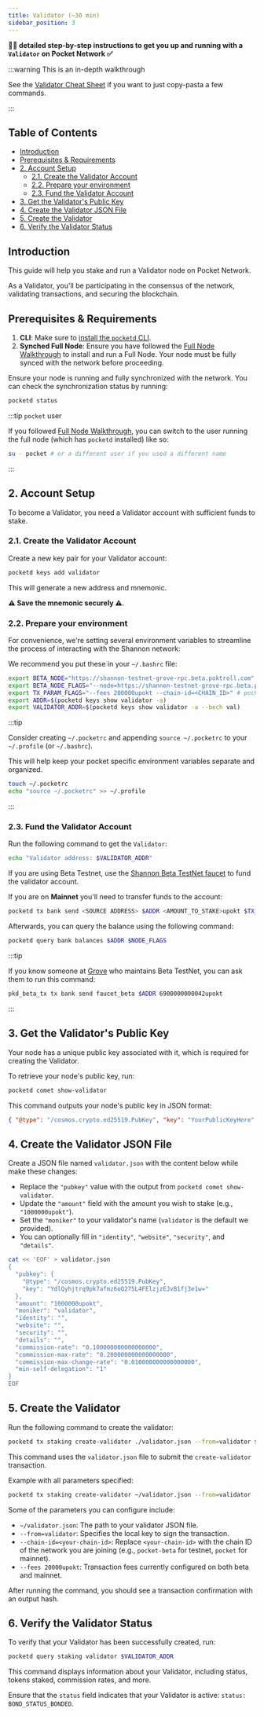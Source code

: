 ```yaml
---
title: Validator (~30 min)
sidebar_position: 3
---
```


**🧑‍🔬 detailed step-by-step instructions to get you up and running with a `Validator` on Pocket Network ✅**

:::warning This is an in-depth walkthrough

See the [Validator Cheat Sheet](../1_cheat_sheets/3_validator_cheatsheet.md) if you want to just copy-pasta a few commands.

:::

## Table of Contents <!-- omit in toc -->

- [Introduction](#introduction)
- [Prerequisites \& Requirements](#prerequisites--requirements)
- [2. Account Setup](#2-account-setup)
  - [2.1. Create the Validator Account](#21-create-the-validator-account)
  - [2.2. Prepare your environment](#22-prepare-your-environment)
  - [2.3. Fund the Validator Account](#23-fund-the-validator-account)
- [3. Get the Validator's Public Key](#3-get-the-validators-public-key)
- [4. Create the Validator JSON File](#4-create-the-validator-json-file)
- [5. Create the Validator](#5-create-the-validator)
- [6. Verify the Validator Status](#6-verify-the-validator-status)

## Introduction

This guide will help you stake and run a Validator node on Pocket Network.

As a Validator, you'll be participating in the consensus of the network, validating transactions, and securing the blockchain.

## Prerequisites & Requirements

1. **CLI**: Make sure to [install the `pocketd` CLI](../../2_explore/2_account_management/1_pocketd_cli.md).
2. **Synched Full Node**: Ensure you have followed the [Full Node Walkthrough](1_full_node_binary.md) to install and run a Full Node. Your node must be fully synced with the network before proceeding.

Ensure your node is running and fully synchronized with the network. You can check the synchronization status by running:

```bash
pocketd status
```

:::tip `pocket` user

If you followed [Full Node Walkthrough](1_full_node_binary.md), you can switch
to the user running the full node (which has `pocketd` installed) like so:

```bash
su - pocket # or a different user if you used a different name
```

:::

## 2. Account Setup

To become a Validator, you need a Validator account with sufficient funds to stake.

### 2.1. Create the Validator Account

Create a new key pair for your Validator account:

```bash
pocketd keys add validator
```

This will generate a new address and mnemonic.

**⚠️ Save the mnemonic securely ⚠️**.

### 2.2. Prepare your environment

For convenience, we're setting several environment variables to streamline
the process of interacting with the Shannon network:

We recommend you put these in your `~/.bashrc` file:

```bash
export BETA_NODE="https://shannon-testnet-grove-rpc.beta.poktroll.com"
export BETA_NODE_FLAGS="--node=https://shannon-testnet-grove-rpc.beta.poktroll.com"
export TX_PARAM_FLAGS="--fees 200000upokt --chain-id=<CHAIN_ID>" # pocket_beta, pocket
export ADDR=$(pocketd keys show validator -a)
export VALIDATOR_ADDR=$(pocketd keys show validator -a --bech val)
```

:::tip

Consider creating `~/.pocketrc` and appending `source ~/.pocketrc` to
your `~/.profile` (or `~/.bashrc`).

This will help keep your pocket specific environment variables separate and organized.

```bash
touch ~/.pocketrc
echo "source ~/.pocketrc" >> ~/.profile
```

:::

### 2.3. Fund the Validator Account

Run the following command to get the `Validator`:

```bash
echo "Validator address: $VALIDATOR_ADDR"
```

If you are using Beta Testnet, use the [Shannon Beta TestNet faucet](https://faucet.beta.testnet.pokt.network/) to fund the validator account.

If you are on **Mainnet** you'll need to transfer funds to the account:

```bash
pocketd tx bank send <SOURCE ADDRESS> $ADDR <AMOUNT_TO_STAKE>upokt $TX_PARAM_FLAGS
```

Afterwards, you can query the balance using the following command:

```bash
pocketd query bank balances $ADDR $NODE_FLAGS
```

:::tip

If you know someone at [Grove](https://grove.city) who maintains Beta TestNet, you
can ask them to run this command:

```bash
pkd_beta_tx tx bank send faucet_beta $ADDR 6900000000042upokt
```

:::

## 3. Get the Validator's Public Key

Your node has a unique public key associated with it, which is required for creating the Validator.

To retrieve your node's public key, run:

```bash
pocketd comet show-validator
```

This command outputs your node's public key in JSON format:

```json
{ "@type": "/cosmos.crypto.ed25519.PubKey", "key": "YourPublicKeyHere" }
```

## 4. Create the Validator JSON File

Create a JSON file named `validator.json` with the content below while make these changes:

- Replace the `"pubkey"` value with the output from `pocketd comet show-validator`.
- Update the `"amount"` field with the amount you wish to stake (e.g., `"1000000upokt"`).
- Set the `"moniker"` to your validator's name (`validator` is the default we provided).
- You can optionally fill in `"identity"`, `"website"`, `"security"`, and `"details"`.

```bash
cat << 'EOF' > validator.json
{
  "pubkey": {
    "@type": "/cosmos.crypto.ed25519.PubKey",
    "key": "YdlQyhjtrq9pk7afmz6oQ275L4FElzjzEJvB1fj3e1w="
  },
  "amount": "1000000upokt",
  "moniker": "validator",
  "identity": "",
  "website": "",
  "security": "",
  "details": "",
  "commission-rate": "0.100000000000000000",
  "commission-max-rate": "0.200000000000000000",
  "commission-max-change-rate": "0.010000000000000000",
  "min-self-delegation": "1"
}
EOF
```

## 5. Create the Validator

Run the following command to create the validator:

```bash
pocketd tx staking create-validator ./validator.json --from=validator $TX_PARAM_FLAGS
```

This command uses the `validator.json` file to submit the `create-validator` transaction.

Example with all parameters specified:

```bash
pocketd tx staking create-validator ~/validator.json --from=validator --chain-id=<CHAIN_ID> --fees 200000upokt
```

Some of the parameters you can configure include:

- `~/validator.json`: The path to your validator JSON file.
- `--from=validator`: Specifies the local key to sign the transaction.
- `--chain-id=<your-chain-id>`: Replace `<your-chain-id>` with the chain ID of the network you are joining (e.g., `pocket-beta` for testnet, `pocket` for mainnet).
- `--fees 20000upokt`: Transaction fees currently configured on both beta and mainnet.

After running the command, you should see a transaction confirmation with an output hash.

## 6. Verify the Validator Status

To verify that your Validator has been successfully created, run:

```bash
pocketd query staking validator $VALIDATOR_ADDR
```

This command displays information about your Validator, including status, tokens staked, commission rates, and more.

Ensure that the `status` field indicates that your Validator is active: `status: BOND_STATUS_BONDED`.
